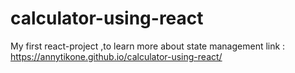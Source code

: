 # calculator-using-react
My first react-project ,to learn more about state management
link : https://annytikone.github.io/calculator-using-react/
